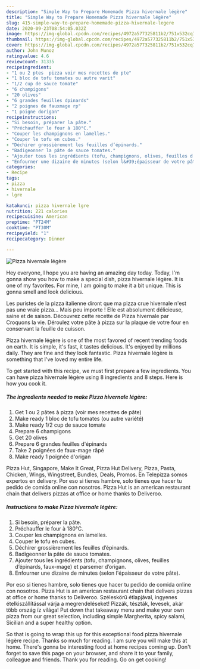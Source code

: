 ```yaml
---
description: "Simple Way to Prepare Homemade Pizza hivernale légère"
title: "Simple Way to Prepare Homemade Pizza hivernale légère"
slug: 415-simple-way-to-prepare-homemade-pizza-hivernale-legere
date: 2020-09-23T08:54:05.032Z
image: https://img-global.cpcdn.com/recipes/4972a577325811b2/751x532cq70/pizza-hivernale-legere-photo-principale-de-la-recette.jpg
thumbnail: https://img-global.cpcdn.com/recipes/4972a577325811b2/751x532cq70/pizza-hivernale-legere-photo-principale-de-la-recette.jpg
cover: https://img-global.cpcdn.com/recipes/4972a577325811b2/751x532cq70/pizza-hivernale-legere-photo-principale-de-la-recette.jpg
author: John Munoz
ratingvalue: 4.6
reviewcount: 31335
recipeingredient:
- "1 ou 2 ptes  pizza voir mes recettes de pte"
- "1 bloc de tofu tomates ou autre varit"
- "1/2 cup de sauce tomate"
- "6 champigons"
- "20 olives"
- "6 grandes feuilles dpinards"
- "2 poignes de fauxmage rp"
- "1 poigne dorigan"
recipeinstructions:
- "Si besoin, préparer la pâte."
- "Préchauffer le four à 180°C."
- "Couper les champignons en lamelles."
- "Couper le tofu en cubes."
- "Déchirer grossièrement les feuilles d’épinards."
- "Badigeonner la pâte de sauce tomates."
- "Ajouter tous les ingrédients (tofu, champignons, olives, feuilles d’épinards, faux-mage) et parsemer d’origan."
- "Enfourner une dizaine de minutes (selon l&#39;épaisseur de votre pâte)."
categories:
- Recipe
tags:
- pizza
- hivernale
- lgre

katakunci: pizza hivernale lgre 
nutrition: 221 calories
recipecuisine: American
preptime: "PT24M"
cooktime: "PT30M"
recipeyield: "1"
recipecategory: Dinner

---
```



![Pizza hivernale légère](https://img-global.cpcdn.com/recipes/4972a577325811b2/751x532cq70/pizza-hivernale-legere-photo-principale-de-la-recette.jpg)

Hey everyone, I hope you are having an amazing day today. Today, I'm gonna show you how to make a special dish, pizza hivernale légère. It is one of my favorites. For mine, I am going to make it a bit unique. This is gonna smell and look delicious.

Les puristes de la pizza italienne diront que ma pizza crue hivernale n&#39;est pas une vraie pizza… Mais peu importe ! Elle est absolument délicieuse, saine et de saison. Découvrez cette recette de Pizza hivernale par Croquons la vie. Déroulez votre pâte à pizza sur la plaque de votre four en conservant la feuille de cuisson.

Pizza hivernale légère is one of the most favored of recent trending foods on earth. It is simple, it's fast, it tastes delicious. It's enjoyed by millions daily. They are fine and they look fantastic. Pizza hivernale légère is something that I've loved my entire life.


To get started with this recipe, we must first prepare a few ingredients. You can have pizza hivernale légère using 8 ingredients and 8 steps. Here is how you cook it.

<!--inarticleads1-->

##### The ingredients needed to make Pizza hivernale légère:

1. Get 1 ou 2 pâtes à pizza (voir mes recettes de pâte)
1. Make ready 1 bloc de tofu tomates (ou autre variété)
1. Make ready 1/2 cup de sauce tomate
1. Prepare 6 champigons
1. Get 20 olives
1. Prepare 6 grandes feuilles d&#39;épinards
1. Take 2 poignées de faux-mage râpé
1. Make ready 1 poignée d&#39;origan


Pizza Hut, Singapore, Make It Great, Pizza Hut Delivery, Pizza, Pasta, Chicken, Wings, Wingstreet, Bundles, Deals, Promos. En Telepizza somos expertos en delivery. Por eso si tienes hambre, solo tienes que hacer tu pedido de comida online con nosotros. Pizza Hut is an american restaurant chain that delivers pizzas at office or home thanks to Deliveroo. 

<!--inarticleads2-->

##### Instructions to make Pizza hivernale légère:

1. Si besoin, préparer la pâte.
1. Préchauffer le four à 180°C.
1. Couper les champignons en lamelles.
1. Couper le tofu en cubes.
1. Déchirer grossièrement les feuilles d’épinards.
1. Badigeonner la pâte de sauce tomates.
1. Ajouter tous les ingrédients (tofu, champignons, olives, feuilles d’épinards, faux-mage) et parsemer d’origan.
1. Enfourner une dizaine de minutes (selon l&#39;épaisseur de votre pâte).


Por eso si tienes hambre, solo tienes que hacer tu pedido de comida online con nosotros. Pizza Hut is an american restaurant chain that delivers pizzas at office or home thanks to Deliveroo. Széleskörű étlapjával, ingyenes ételkiszállítással várja a megrendeléseket! Pizzák, tészták, levesek, akár több ország íz világa! Put down that takeaway menu and make your own pizza from our great selection, including simple Margherita, spicy salami, Sicilian and a super healthy option. 

So that is going to wrap this up for this exceptional food pizza hivernale légère recipe. Thanks so much for reading. I am sure you will make this at home. There's gonna be interesting food at home recipes coming up. Don't forget to save this page on your browser, and share it to your family, colleague and friends. Thank you for reading. Go on get cooking!
